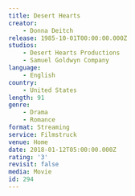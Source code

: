 ```yaml
---
title: Desert Hearts
creator:
    - Donna Deitch
release: 1985-10-01T00:00:00.000Z
studios:
    - Desert Hearts Productions
    - Samuel Goldwyn Company
language:
    - English
country:
    - United States
length: 91
genre:
    - Drama
    - Romance
format: Streaming
service: Filmstruck
venue: Home
date: 2018-01-12T05:00:00.000Z
rating: '3'
revisit: false
media: Movie
id: 294
---
```



